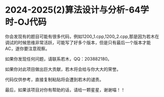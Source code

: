 # 2024-2025(2)算法设计与分析-64学时-OJ代码
你会发现有的题目可能有很多代码，例如1200_1.cpp,1200_2.cpp,那是因为若木在调试的时候思维非常活跃，可能写了好多个版本，但是只有最后一个版本才能AC，遂你要注意观察。

如果你发现任何问题，请联系若木，QQ：203882180。

如果你对此项目做出巨大贡献，若木将会给与你大大的荣誉。

代码仅供参考，直接复制粘贴将会遭到若木的谴责。

最后，如果该项目对你有帮助的话，请给一颗星星，谢谢喵！！
